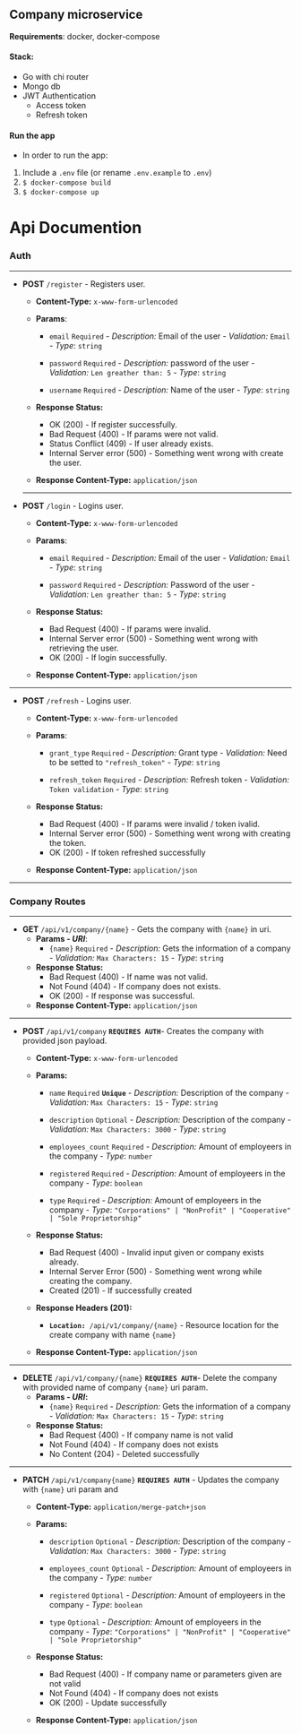 
## **Company microservice**
**Requirements**: docker, docker-compose
#### **Stack**:
- Go with chi router
- Mongo db
- JWT Authentication
	- Access token
	- Refresh token
#### Run the app
- In order to run the app:
1. Include a `.env` file (or rename `.env.example` to `.env`)
2. 	`$ docker-compose build`
3. `$ docker-compose up`

# Api Documention

### Auth
---
- **POST** `/register` - Registers user.
 	- **Content-Type:** `x-www-form-urlencoded`
	- **Params**: 
		- `email` `Required` 
				  - *Description:* Email of the user
				  - *Validation:* `Email` 
				  - *Type*: `string`

		- `password` `Required` 
				  - *Description:* password of the user
				  - *Validation:* `Len greather than: 5` 
				  - *Type*: `string`

		- `username` `Required` 
				  - *Description:* Name of the user
				  - *Type*: `string`

	- **Response Status:**
		- OK (200) - If register successfully.
		- Bad Request (400) - If params were not valid.
		- Status Conflict (409) - If user already exists.
		- Internal Server error (500) - Something went wrong with create the user.
	- **Response Content-Type:** `application/json`
	---
- **POST** `/login` - Logins user.
 	- **Content-Type:** `x-www-form-urlencoded`
	- **Params**: 
		- `email` `Required` 
				  - *Description:* Email of the user
				  - *Validation:* `Email` 
				  - *Type*: `string`

		- `password` `Required` 
				  - *Description:* Password of the user
				  - *Validation:* `Len greather than: 5` 
				  - *Type*: `string`

	- **Response Status:**
		- Bad Request (400) - If params were invalid.
		- Internal Server error (500) - Something went wrong with retrieving the user.
		- OK (200) - If login successfully.

	- **Response Content-Type:** `application/json`
---
- **POST** `/refresh` - Logins user.
 	- **Content-Type:** `x-www-form-urlencoded`
	- **Params**: 
		- `grant_type` `Required` 
				  - *Description:* Grant type
				  - *Validation:* Need to be setted to `"refresh_token"` 
				  - *Type*: `string`

		- `refresh_token` `Required` 
				  - *Description:* Refresh token
				  - *Validation:* `Token validation` 
				  - *Type*: `string`

	- **Response Status:**
		- Bad Request (400) - If params were invalid / token ivalid.
		- Internal Server error (500) - Something went wrong with creating the token.
		- OK (200) - If token refreshed successfully
	- **Response Content-Type:** `application/json`
---
### Company Routes
---
- **GET** `/api/v1/company/{name}` - Gets the company with `{name}` in uri.
	- **Params - *URI***: 
		- `{name}` `Required` 
				  - *Description:* Gets the information of a company
				  - *Validation:* `Max Characters: 15` 
				  - *Type*: `string`
	- **Response Status:**
		- Bad Request (400) - If name was not valid.
		- Not Found (404) - If company does not exists.
		- OK (200) - If response was successful.
	- **Response Content-Type:** `application/json`
---
- **POST** `/api/v1/company` **`REQUIRES AUTH`**- Creates the company with provided json payload.
	- **Content-Type:** `x-www-form-urlencoded`
	- **Params:** 
		- `name` `Required` **`Unique`**
				  - *Description:* Description of the company
				  - *Validation:* `Max Characters: 15` 
				  - *Type*: `string`

		- `description` `Optional` 
			  - *Description:* Description of the company
			  - *Validation:*  `Max Characters: 3000`
			  - *Type*: `string`
		- `employees_count` `Required` 
			  - *Description:* Amount of employeers in the company
			  - *Type*: `number`

		- `registered` `Required` 
			  - *Description:* Amount of employeers in the company
			  - *Type*: `boolean`

		- `type` `Required` 
			  - *Description:* Amount of employeers in the company
			  - *Type*: `"Corporations" | "NonProfit" | "Cooperative" | "Sole Proprietorship"`
	- **Response Status:**
		- Bad Request (400) - Invalid input given or company exists already.
		- Internal Server Error (500) - Something went wrong while creating the company.
		- Created (201) - If successfully created

	- **Response Headers (201):**
		- **`Location:`**` /api/v1/company/{name}` - Resource location for the create company with name `{name}`

	- **Response Content-Type:** `application/json`
---
- **DELETE** `/api/v1/company/{name}` **`REQUIRES AUTH`**- Delete the company with provided name of company `{name}` uri param.
	- **Params - *URI*:** 
		- `{name}` `Required` 
				  - *Description:* Gets the information of a company
				  - *Validation:* `Max Characters: 15` 
				  - *Type*: `string`
	- **Response Status:**
		 - Bad Request (400) - If company name is not valid
		 - Not Found (404) - If company does not exists
		- No Content (204) - Deleted successfully
---
- **PATCH** `/api/v1/company{name}` **`REQUIRES AUTH`** - Updates the company with `{name}` uri param and 
	- **Content-Type:** `application/merge-patch+json`
	- **Params:** 
		- `description` `Optional` 
			  - *Description:* Description of the company
			  - *Validation:*  `Max Characters: 3000`
			  - *Type*: `string`
		- `employees_count` `Optional` 
			  - *Description:* Amount of employeers in the company
			  - *Type*: `number`

		- `registered` `Optional` 
			  - *Description:* Amount of employeers in the company
			  - *Type*: `boolean`

		- `type` `Optional` 
			  - *Description:* Amount of employeers in the company
			  - *Type*: `"Corporations" | "NonProfit" | "Cooperative" | "Sole Proprietorship"`
	- **Response Status:**
		 - Bad Request (400) - If company name or parameters given are not valid
		 - Not Found (404) - If company does not exists
		- OK (200) - Update successfully
	
	- **Response Content-Type:** `application/json`
